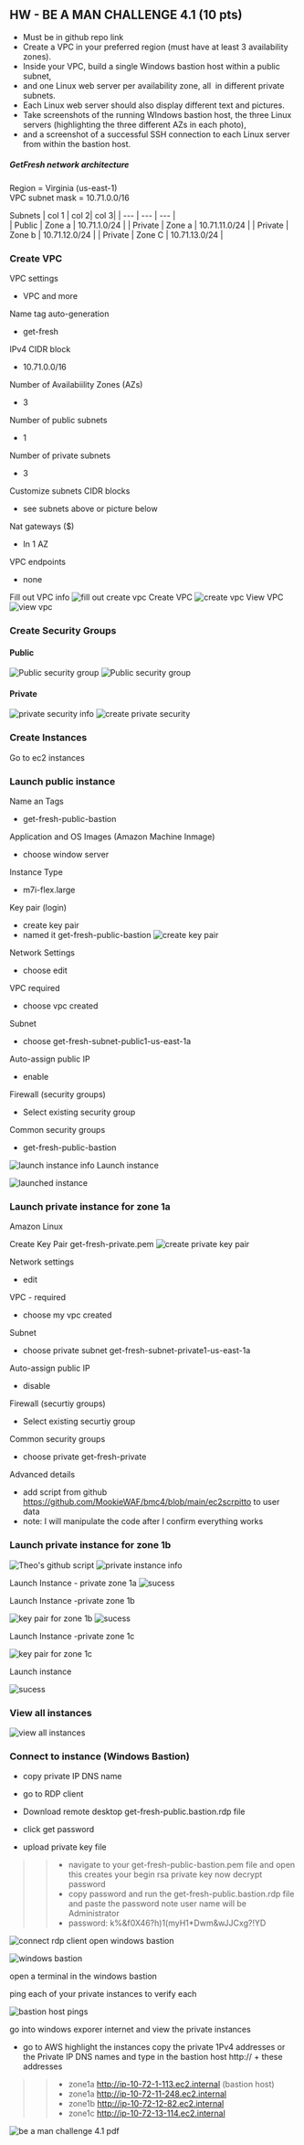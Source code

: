 ## HW - BE A MAN CHALLENGE 4.1 (10 pts)

- Must be in github repo link
- Create a VPC in your preferred region (must have at least 3 availability zones).  
- Inside your VPC, build a single Windows bastion host within a public subnet, 
- and one Linux web server per availability zone, all  in different private subnets. 
- Each Linux web server should also display different text and pictures. 
- Take screenshots of the running WIndows bastion host, the three Linux servers (highlighting the three different AZs in each photo), 
- and a screenshot of a successful SSH connection to each Linux server from within the bastion host.

##### GetFresh network architecture

Region = Virginia (us-east-1)  
VPC subnet mask = 10.71.0.0/16  

Subnets
| col 1 | col 2| col 3|
| --- | --- | --- |  
| Public | Zone a | 10.71.1.0/24 | 
| Private | Zone a | 10.71.11.0/24 |
| Private | Zone b | 10.71.12.0/24 |
| Private | Zone C | 10.71.13.0/24 |

### Create VPC  
VPC settings  
- VPC and more  

Name tag auto-generation  

- get-fresh  

IPv4 CIDR block
- 10.71.0.0/16

Number of Availabiility Zones (AZs)  
- 3

Number of public subnets
- 1

Number of private subnets
- 3

Customize subnets CIDR blocks
- see subnets above or picture below

Nat gateways ($)  
- In 1 AZ

VPC endpoints
- none


Fill out VPC info
![fill out create vpc](1-VPC.png)
Create VPC
![create vpc](2-create-vpc-workflow.png)
View VPC
![view vpc ](3-view-vpc.png)

### Create Security Groups 

#### Public
![Public security group](4-public-security-group-bastion.png)
![Public security group](5-public-security-bastion.png)

#### Private
![private security info](6-create-private-security.png)
![create private security](7-created-private-security.png)

### Create Instances

Go to ec2 instances 

### Launch public instance

Name an Tags
- get-fresh-public-bastion

Application and OS Images (Amazon Machine Inmage)
- choose window server

Instance Type
- m7i-flex.large

Key pair (login)
- create key pair
- named it get-fresh-public-bastion
![create key pair](8-create-key-pair.png)

Network Settings
- choose edit 

VPC required
- choose vpc created

Subnet
- choose get-fresh-subnet-public1-us-east-1a

Auto-assign public IP
- enable

Firewall (security groups)
- Select existing security group

Common security groups
- get-fresh-public-bastion

![launch instance info](9-bastion-instance-info.png)
Launch instance


![launched instance](10-Launched-instance.png)

### Launch private instance for zone 1a

Amazon Linux

Create Key Pair
get-fresh-private.pem
![create private key pair](11-create-key-pair-private.png)

Network settings
- edit

VPC - required
- choose my vpc created

Subnet
- choose private subnet get-fresh-subnet-private1-us-east-1a

Auto-assign public IP
- disable

Firewall (securtiy groups)
- Select existing securtiy group

Common security groups
- choose private    get-fresh-private

Advanced details
- add script from github <https://github.com/MookieWAF/bmc4/blob/main/ec2scrpitto> to user data
- note: I will manipulate the code after I confirm everything works


### Launch private instance for zone 1b

![Theo's github script](12-github-theo-script.png)
![private instance info](13-private-instance-info.png)

Launch Instance  - private zone 1a
![sucess](14-sucess-private-instance.png)

Launch Instance -private zone 1b

![key pair for zone 1b](15-key-pair-get-fresh-private-zone1b.png)
![sucess](16-success-private-instance-zone1b.png)

Launch Instance -private zone 1c

![key pair for zone 1c](17-key-pair-get-fresh-private-zone1c.png)

Launch instance

![sucess](18-success-private-instance-zone1c.png)

### View all instances

![view all instances](19-view-all-instances.png)

### Connect to instance (Windows Bastion)

- copy private IP DNS name  

- go to RDP client  

-  Download remote desktop get-fresh-public.bastion.rdp file

- click get password
- upload private key file
>>- navigate to your get-fresh-public-bastion.pem file and open this creates your begin rsa private key now decrypt password
>>- copy password and run the get-fresh-public.bastion.rdp file and paste the password note user name will be Administrator
>>- password: k%&f0X46?h)1(myH1*Dwm&wJJCxg?!YD

![connect rdp client open windows bastion](20-connect-rdp-client.png)

![windows bastion](21-windows-bastion.png)

open a terminal in the windows bastion

ping each of your private instances to verify each

![bastion host pings](22-bastion-host-pings.png)

go into windows exporer internet and view the private instances
- go to AWS highlight the instances copy the private 1Pv4 addresses or the Private IP DNS names and type in the bastion host http:// + these addresses

>>- zone1a    http://ip-10-72-1-113.ec2.internal (bastion host)
>>- zone1a    http://ip-10-72-11-248.ec2.internal
>>- zone1b    http://ip-10-72-12-82.ec2.internal
>>- zone1c    http://ip-10-72-13-114.ec2.internal

![be a man challenge 4.1 pdf](23-bam-challenge-4.1.png)
